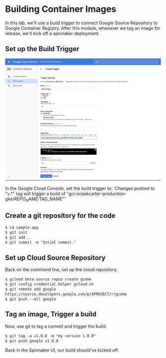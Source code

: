 # Building Container Images

In this lab, we'll use a build trigger to connect Google Source Repository to Google Container Registry. 
After this module, whenever we tag an image for release, we'll kick off a spinnaker deployment.

## Set up the Build Trigger

![](../docs/img/Setup-build-trigger.png)

In the Google Cloud Console, set the build trigger to: 
 'Changes pushed to "v.*" tag will trigger a build of "gcr.io/askcarter-production-gke/$REPO_NAME:$TAG_NAME"'


## Create a git repository for the code
```shell
$ cd sample-app
$ git init
$ git add .
$ git commit -m "Intial commit."
```

## Set up Cloud Source Repository
Back on the command line, set up the cloud repository.

```shell
$ gcloud beta source repos create gceme
$ git config credential.helper gcloud.sh
$ git remote add google https://source.developers.google.com/p/$PROJECT/r/gceme
$ git push --all google
```

## Tag an image, Trigger a build

Now, use git to tag a commit and trigger the build.

```shell
$ git tag -a v1.0.0 -m "my version 1.0.0"
$ git push google v1.0.0
```

Back in the Spinnaker UI, our build should've kicked off.
